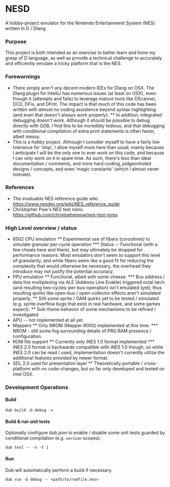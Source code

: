 # NESD

A hobby-project emulator for the Nintendo Entertainment System (NES) written in D / Dlang.

### Purpose

This project is both intended as an exercise to better learn and hone my grasp of D language,
as well as provide a technical challenge to accurately and efficiently emulate a tricky
platform that is the NES.

### Forewarnings

* There simply aren't any decent modern IDEs for Dlang on OSX. The Dlang plugin for IntelliJ
has numerous issues (at least on OSX), even though it (attempts and fails) to leverage mature
tools like DScanner, DCD, DFix, and DFmt. The impact is that much of this code has been
written with almost no coding assistence beyond syntax highlighting (and even that doesn't
always work properly).
** In addition, integrated debugging doesn't work. Although it should be possible to debug
directly with GDB, I find this to be incredibly tedious, and that debugging with conditional
compilation of extra print statements is often faster, albeit messy.
* This is a _hobby_ project. Although I consider myself to have a fairly low tolerance for
'slop', I allow myself more here than usual, mainly because I anticipate I will be the only
one to ever work on this code, and because I can only work on it in spare time. As such,
there's less than ideal documentation / comments, and more hard-coding, pidgeonholed
designs / concepts, and even 'magic constants' (which I almost never tolerate).

### References

* The invaluable NES reference guide wiki: https://www.nesdev.org/wiki/NES_reference_guide
* Christopher Pow's NES test roms: https://github.com/christopherpow/nes-test-roms

### High Level overview / status

* 6502 CPU emulation
** Experimental use of fibers (coroutines) to simulate granular per-cycle operation
*** Status -- Functional (with a few cheats here and there), but may ultimately be dropped
for performance reasons. Most emulators don't seem to support this level of granularity,
and while fibers seem like a good fit for reducing the complexity that would otherwise
be necessary, the overhead they introduce may not justify the potential accuracy.
* PPU emulation
** Functional, albeit with some cheese:
*** Bus address / data line multiplexing via ALE (Address Line Enable) triggered octal
latch (and resulting two-cycles-per-bus-operation) isn't emulated (yet); thus resulting
quirks like open-bus / open-collector effects aren't simulated properly.
** Still some sprite / OAM quirks yet to be tested / simulated (e.g. sprite overflow
bugs that exist in real hardware, and some games expect).
** Sub-frame behavior of some mechanisms to be refined / investigated
* APU -- not implemented at all yet.
* Mappers
** Only NROM (Mapper #000) implemented at this time.
*** NROM - still some fog surrounding details of PRG RAM presence / configuration.
* ROM file support
** Currently only iNES 1.0 format implemented
*** iNES 2.0 format is backwards compatible with iNES 1.0 though, so while iNES 2.0 can
be read / used, implementation doesn't currently utilize the additional features
provided by newer format.
* SDL 2.0 used for presentation layer
** Theoretically portable / cross-platform with no code-changes, but so far only
developed and tested on intel OSX.

### Development Operations

#### Build

```shell
dub build -b debug -v
```

#### Build & run unit tests

Optionally configure dub.json to enable / disable some unit tests guarded by
conditional compilation (e.g. `version` scopes).

```shell
dub test -- -v -t 1
```

#### Run

Dub will automatically perform a build if necessary.

```shell
dub run -b debug -- <path/to/romfile.nes>
```


